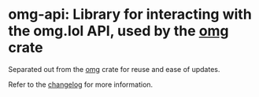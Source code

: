# omg-api: Library for interacting with the omg.lol API, used by the [omg](https://crates.io/crates/omg) crate

Separated out from the [omg](https://crates.io/crates/omg) crate for reuse and ease of updates.

Refer to the [changelog](CHANGELOG.md) for more information.
